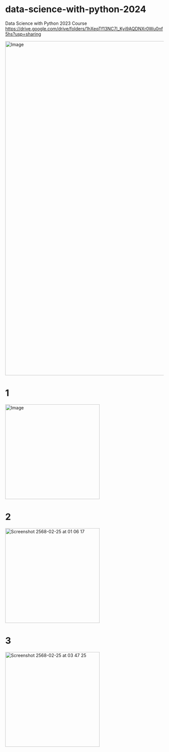# data-science-with-python-2024
Data Science with Python 2023 Course
https://drive.google.com/drive/folders/1hXeqTf13NC7l_Kyi9AQDNXr0Wu0nf5hs?usp=sharing


<img width="1058" alt="Image" src="https://github.com/user-attachments/assets/15956617-e6fa-4192-9655-dcda4dfcb6af" />

# 1
<img width="300" alt="Image" src="https://github.com/user-attachments/assets/8f6e0c4c-aece-4485-b9b0-34a51e930992" />

# 2 
<img width="300" alt="Screenshot 2568-02-25 at 01 06 17" src="https://github.com/user-attachments/assets/b5675c27-cbde-44c3-927a-60d0fad6cdb0" />

# 3
<img width="300" alt="Screenshot 2568-02-25 at 03 47 25" src="https://github.com/user-attachments/assets/67dd2a67-fc0d-438d-82ef-aa9cc2bff3a0" />